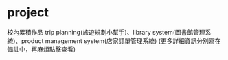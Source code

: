 # project
校內累積作品
trip planning(旅遊規劃小幫手)、library system(圖書館管理系統)、product management system(店家訂單管理系統)
(更多詳細資訊分別寫在備註中，再麻煩點擊查看)
